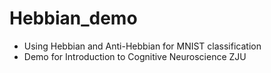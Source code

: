 # Hebbian_demo
- Using Hebbian and Anti-Hebbian for MNIST classification
- Demo for Introduction to Cognitive Neuroscience ZJU
